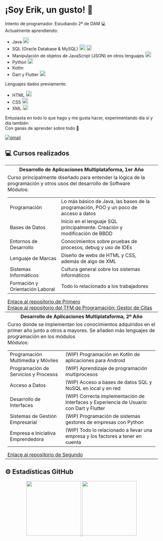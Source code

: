 <h1>
¡Soy Erik, un gusto! 👋
</h1>
<p>
  Intento de programador. Estudiando 2º de DAM 💻<br>
  Actualmente aprendiendo:
  <ul>
    <li>Java <img src="https://cdn-icons-png.flaticon.com/512/226/226777.png" height="20px"></li>
    <li>SQL (Oracle Database & MySQL) <img src="https://www.oracle.com/asset/web/favicons/favicon-32.png" height="20px"> <img src="https://labs.mysql.com/common/themes/sakila/favicon.ico" height="18px"></li>
    <li>Manipulación de objetos de JavaScript (JSON) en otros lenguajes <img src="https://cdn-icons-png.flaticon.com/512/136/136525.png" height="20px"></li>
    <li>Python <img src="https://www.python.org/static/favicon.ico" height="18px"></li>
    <li>Kotlin <img src="https://kotlinlang.org//assets/images/favicon.svg?v2" height="16px"></li>
    <li>Dart y Flutter <img src="https://storage.googleapis.com/cms-storage-bucket/4fd0db61df0567c0f352.png" height="19px"></li>
  </ul>
  Lenguajes dados previamente:
  <ul>
    <li>HTML <img src="https://static-00.iconduck.com/assets.00/html-5-icon-726x1024-evem6gg5.png" height="20px"></li>
    <li>CSS <img src="https://upload.wikimedia.org/wikipedia/commons/thumb/d/d5/CSS3_logo_and_wordmark.svg/1200px-CSS3_logo_and_wordmark.svg.png" height="20px"></li>
    <li>XML <img src="https://cdn-icons-png.flaticon.com/512/337/337959.png" height="18px"></li>
  </ul>
  Entusiasta en todo lo que hago y me gusta hacer, experimentando día sí y día también<br>
  Con ganas de aprender sobre todo 📖
</p>

<a href="mailto:aterik.dev@gmail.com" target="_blank">
  <img alt="gmail" src="https://img.shields.io/badge/Gmail-aterik.dev%40gmail.com-%233f8b47">
</a>

## 💻 Cursos realizados
<table width="30%">
  <tr>
    <th>
      Desarrollo de Aplicaciones Multiplataforma, 1er Año 
    </th>
  </tr>
  <tr>
    <td>
      Curso principalmente diseñado para entender la lógica de la programación y otros usos del desarrollo de Software <br>
      Módulos:
      <table>
        <tr>
          <td>Programación</td>
          <td>Lo más básico de Java, las bases de la programación, POO y un poco de acceso a datos</td>
        </tr>
        <tr>
          <td>Bases de Datos</td>
          <td>Inicio en el lenguaje SQL principalmente. Creación y modificación de BBDD</td>
        </tr>
        <tr>
          <td>Entornos de Desarrollo</td>
          <td>Conocimientos sobre pruebas de procesos, debug y uso de IDEs</td>
        </tr>
        <tr>
          <td>Lenguaje de Marcas</td>
          <td>Diseño de webs de HTML y CSS, además de algo de XML</td>
        </tr>
        <tr>
          <td>Sistemas Informáticos</td>
          <td>Cultura general sobre los sistemas informáticos</td>
        </tr>
        <tr>
          <td>Formación y Orientación Laboral</td>
          <td>Todo lo relacionado a los trabajadores</td>
        </tr>
      </table>
      <a href="https://github.com/ErikAT04/DAM-1">Enlace al repositorio de Primero</a><br>
      <a href="https://github.com/ErikAT04/TFM-PROG">Enlace al repositorio del TFM de Programación: Gestor de Citas</a><br>
    </td>
  </tr>
  <tr>
    <th>
      Desarrollo de Aplicaciones Multiplataforma, 2º Año 
    </th>
  </tr>
  <tr>
    <td>
      Curso donde se implementan los conocimientos adquiridos en el primer año junto a otros a mayores. Se añaden más lenguajes de programación en los módulos <br>
      Módulos:
      <table>
        <tr>
          <td>Programación Multimedia y Móviles</td>
          <td>(WIP) Programación en Kotlin de aplicaciones para Android</td>
        </tr>
        <tr>
          <td>Programación de Servicios y Procesos</td>
          <td>(WIP) Aprendizaje de programación multiprocesos</td>
        </tr>
        <tr>
          <td>Acceso a Datos</td>
          <td>(WIP) Acceso a bases de datos SQL y NoSQL en local y en red</td>
        </tr>
        <tr>
          <td>Desarrollo de Interfaces</td>
          <td>(WIP) Correcta implementación de Interfaces y Experiencia de Usuario con Dart y Flutter</td>
        </tr>
        <tr>
          <td>Sistemas de Gestión Empresarial</td>
          <td>(WIP) Programación de sistemas gestores de empresas con Python</td>
        </tr>
        <tr>
          <td>Empresa e Iniciativa Emprendedora</td>
          <td>(WIP) Todo lo relacionado a llevar una empresa y los factores a tener en cuenta</td>
        </tr>
      </table>
      <a href="https://github.com/ErikAT04/DAM-2">Enlace al repositorio de Segundo</a>
    </td>
  </tr>
</table>

## ⚙️ Estadísticas GitHub 
<p align="center">
<a href="https://github.com/ErikAT04">
  <img height="180em" src="https://github-readme-stats-eight-theta.vercel.app/api?username=ErikAT04&show_icons=true&theme=tokyonight&include_all_commits=true&count_private=true"/>
  <img height="180em" src="https://github-readme-stats.vercel.app/api/top-langs/?username=ErikAT04&layout=compact&theme=tokyonight"/>
</a>
</p>
